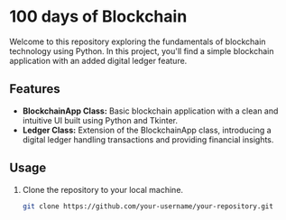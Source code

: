# 100 days of Blockchain

Welcome to this repository exploring the fundamentals of blockchain technology using Python. In this project, you'll find a simple blockchain application with an added digital ledger feature.

## Features

- **BlockchainApp Class:** Basic blockchain application with a clean and intuitive UI built using Python and Tkinter.
- **Ledger Class:** Extension of the BlockchainApp class, introducing a digital ledger handling transactions and providing financial insights.

## Usage

1. Clone the repository to your local machine.
   ```bash
   git clone https://github.com/your-username/your-repository.git
